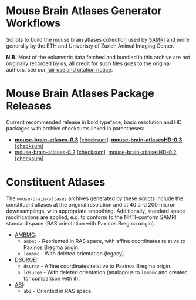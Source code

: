 # Mouse Brain Atlases Generator Workflows

Scripts to build the mouse brain atlases collection used by [SAMRI](https://github.com/IBT-FMI/SAMRI) and more generally by the ETH and Univeristy of Zurich Animal Imaging Center.

**N.B.** Most of the volumetric data fetched and bundled in this archive are not originally recorded by us, all credit for such files goes to the original authors, see our [fair use and citation notice](FAIRUSE-AND-CITATION).

# Mouse Brain Atlases Package Releases

Current recommended release in bold typeface, basic resolution and HD packages with archive checksums linked in parentheses:

* **[mouse-brain-atlases-0.3](http://chymera.eu/distfiles/mouse-brain-atlases-0.3.tar.xz)** \[[checksum](http://chymera.eu/distfiles/mouse-brain-atlases-0.3.sha512)\], **[mouse-brain-atlasesHD-0.3](http://chymera.eu/distfiles/mouse-brain-atlasesHD-0.3.tar.xz)** \[[checksum](http://chymera.eu/distfiles/mouse-brain-atlases-0.3.sha512)\]
* [mouse-brain-atlases-0.2](http://chymera.eu/distfiles/mouse-brain-atlases-0.2.20180719.tar.xz) \[[checksum](http://chymera.eu/distfiles/mouse-brain-atlases-0.2.20180719.sha512)\], [mouse-brain-atlasesHD-0.2](http://chymera.eu/distfiles/mouse-brain-atlasesHD-0.2.20180719.tar.xz) \[[checksum](http://chymera.eu/distfiles/mouse-brain-atlasesHD-0.2.20180719.sha512)\]

# Constituent Atlases

The `mouse-brain-atlases` archives generated by these scripts include the constituent atlases at the original resolution and at 40 and 200 micron downsamplings, with appropriate smoothing.
Additionally, standard space modifications are applied, e.g. to conform to the NIfTI-conform SAMRI standard space (RAS orientation with Paxinos Bregma origin).

* [AMBMC](http://imaging.org.au/AMBMC/Model):
	* `ambmc` - Reoriented in RAS space, with affine coordinates relative to Paxinos Bregma origin.
	* `lambmc` - With deleted orientation (legacy).
* [DSURQE](http://repo.mouseimaging.ca/repo/DSURQE_40micron_nifti):
	* `dsurqe` - Affine coordinates relative to Paxinos Bregma origin.
	* `ldsurqe` - With deleted orientation (analogous to `lambmc` and created for comparison with it).
* [ABI](http://download.alleninstitute.org/informatics-archive/current-release/mouse_ccf/average_template/average_template_10.nrrd):
	* `abi` - Oriented in RAS space.


